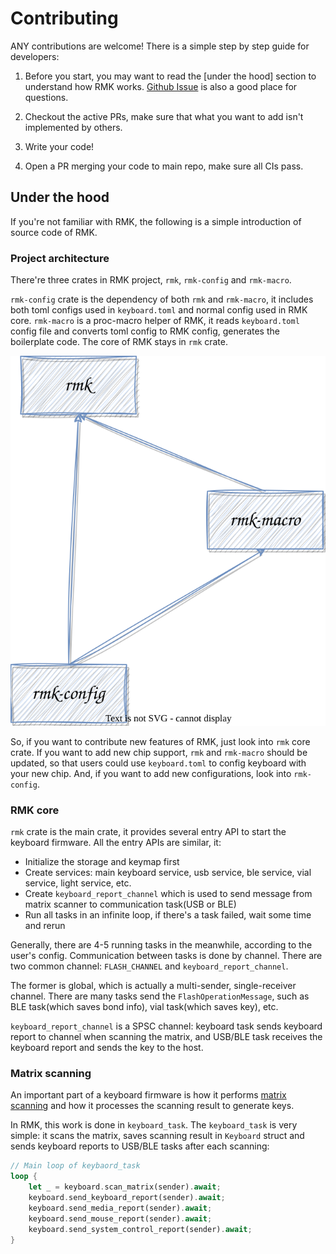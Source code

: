 # Contributing

ANY contributions are welcome! There is a simple step by step guide for developers:

1. Before you start, you may want to read the [under the hood] section to understand how RMK works. [Github Issue](https://github.com/haobogu/rmk/issues) is also a good place for questions.

2. Checkout the active PRs, make sure that what you want to add isn't implemented by others.

3. Write your code!

4. Open a PR merging your code to main repo, make sure all CIs pass.

## Under the hood

If you're not familiar with RMK, the following is a simple introduction of source code of RMK.

### Project architecture

There're three crates in RMK project, `rmk`, `rmk-config` and `rmk-macro`.

`rmk-config` crate is the dependency of both `rmk` and `rmk-macro`, it includes both toml configs used in `keyboard.toml` and normal config used in RMK core. `rmk-macro` is a proc-macro helper of RMK, it reads `keyboard.toml` config file and converts toml config to RMK config, generates the boilerplate code. The core of RMK stays in `rmk` crate.


<p align="center">
  <img src="images/rmk_dependency.svg" />
</p>

So, if you want to contribute new features of RMK, just look into `rmk` core crate. If you want to add new chip support, `rmk` and `rmk-macro` should be updated, so that users could use `keyboard.toml` to config keyboard with your new chip. And, if you want to add new configurations, look into `rmk-config`.

### RMK core

`rmk` crate is the main crate, it provides several entry API to start the keyboard firmware. All the entry APIs are similar, it:

- Initialize the storage and keymap first
- Create services: main keyboard service, usb service, ble service, vial service, light service, etc.
- Create `keyboard_report_channel` which is used to send message from matrix scanner to communication task(USB or BLE)
- Run all tasks in an infinite loop, if there's a task failed, wait some time and rerun

Generally, there are 4-5 running tasks in the meanwhile, according to the user's config. Communication between tasks is done by channel. There are two common channel: `FLASH_CHANNEL` and `keyboard_report_channel`. 

The former is global, which is actually a multi-sender, single-receiver channel. There are many tasks send the `FlashOperationMessage`, such as BLE task(which saves bond info), vial task(which saves key), etc.

`keyboard_report_channel` is a SPSC channel: keyboard task sends keyboard report to channel when scanning the matrix, and USB/BLE task receives the keyboard report and sends the key to the host.

### Matrix scanning

An important part of a keyboard firmware is how it performs [matrix scanning](https://en.wikipedia.org/wiki/Keyboard_matrix_circuit) and how it processes the scanning result to generate keys.

In RMK, this work is done in `keyboard_task`. The `keyboard_task` is very simple: it scans the matrix, saves scanning result in `Keyboard` struct and sends keyboard reports to USB/BLE tasks after each scanning:

```rust
// Main loop of keybaord_task 
loop {
    let _ = keyboard.scan_matrix(sender).await;
    keyboard.send_keyboard_report(sender).await;
    keyboard.send_media_report(sender).await;
    keyboard.send_mouse_report(sender).await;
    keyboard.send_system_control_report(sender).await;
}
```

